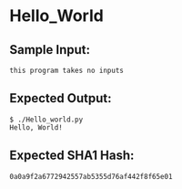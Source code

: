 # Hello_World

## Sample Input:

```
this program takes no inputs
```
## Expected Output:

```
$ ./Hello_world.py
Hello, World!
```
## Expected SHA1 Hash:

```
0a0a9f2a6772942557ab5355d76af442f8f65e01
```
